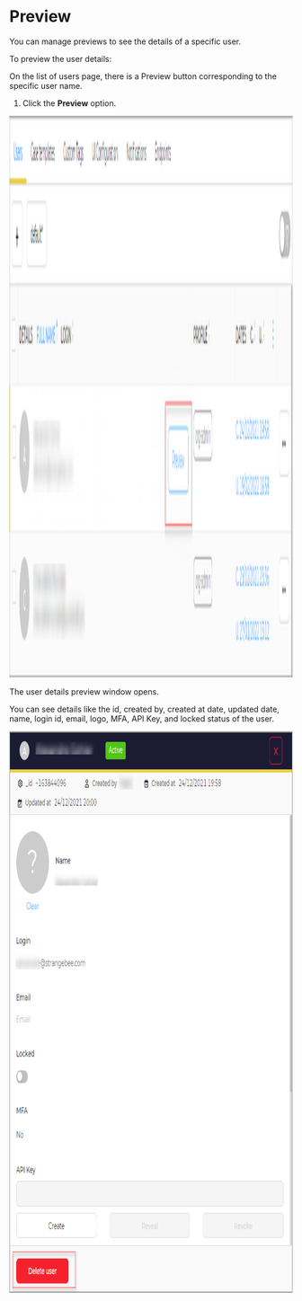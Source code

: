 # Preview

You can manage previews to see the details of a specific user.

To preview the user details:

On the list of users page, there is a Preview button corresponding to the specific user name.

1. Click the **Preview** option. 

<img src="../../../../images/user-guides/organization/configure-organization/manage-users/preview_button.png" alt="preview users" width="1000" height="1000"/>

The user details preview window opens.

You can see details like the id, created by, created at date, updated date, name, login id, email, logo, MFA, API Key, and locked status of the user. 

<img src="../../../../images/user-guides/organization/configure-organization/manage-users/preview_user.png" alt="preview specific user" width="1000" height="1000"/>